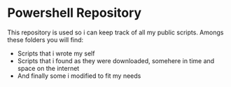 # Powershell Repository

This repository is used so i can keep track of all my public scripts. Amongs these folders you will find:

* Scripts that i wrote my self
* Scripts that i found as they were downloaded, somehere in time and space on the internet
* And finally some i modified to fit my needs

